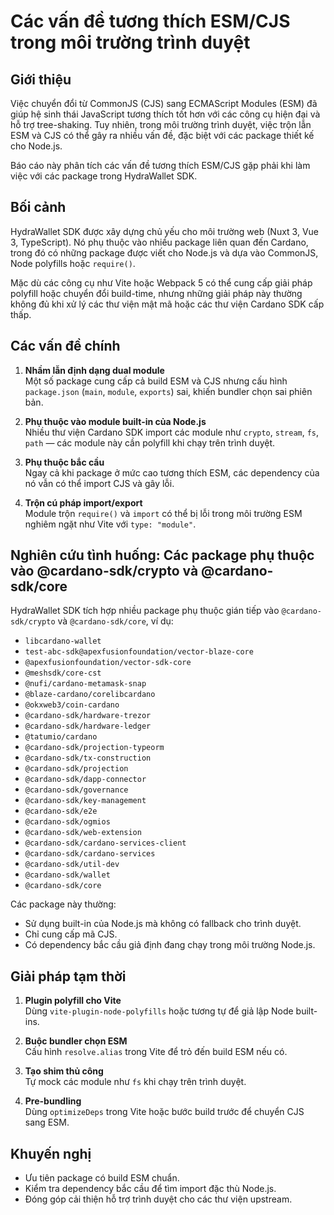 # Các vấn đề tương thích ESM/CJS trong môi trường trình duyệt

## Giới thiệu
Việc chuyển đổi từ CommonJS (CJS) sang ECMAScript Modules (ESM) đã giúp hệ sinh thái JavaScript tương thích tốt hơn với các công cụ hiện đại và hỗ trợ tree-shaking. Tuy nhiên, trong môi trường trình duyệt, việc trộn lẫn ESM và CJS có thể gây ra nhiều vấn đề, đặc biệt với các package thiết kế cho Node.js.

Báo cáo này phân tích các vấn đề tương thích ESM/CJS gặp phải khi làm việc với các package trong HydraWallet SDK.

## Bối cảnh
HydraWallet SDK được xây dựng chủ yếu cho môi trường web (Nuxt 3, Vue 3, TypeScript). Nó phụ thuộc vào nhiều package liên quan đến Cardano, trong đó có những package được viết cho Node.js và dựa vào CommonJS, Node polyfills hoặc `require()`.

Mặc dù các công cụ như Vite hoặc Webpack 5 có thể cung cấp giải pháp polyfill hoặc chuyển đổi build-time, nhưng những giải pháp này thường không đủ khi xử lý các thư viện mật mã hoặc các thư viện Cardano SDK cấp thấp.

## Các vấn đề chính
1. **Nhầm lẫn định dạng dual module**  
   Một số package cung cấp cả build ESM và CJS nhưng cấu hình `package.json` (`main`, `module`, `exports`) sai, khiến bundler chọn sai phiên bản.

2. **Phụ thuộc vào module built-in của Node.js**  
   Nhiều thư viện Cardano SDK import các module như `crypto`, `stream`, `fs`, `path` — các module này cần polyfill khi chạy trên trình duyệt.

3. **Phụ thuộc bắc cầu**  
   Ngay cả khi package ở mức cao tương thích ESM, các dependency của nó vẫn có thể import CJS và gây lỗi.

4. **Trộn cú pháp import/export**  
   Module trộn `require()` và `import` có thể bị lỗi trong môi trường ESM nghiêm ngặt như Vite với `type: "module"`.

## Nghiên cứu tình huống: Các package phụ thuộc vào @cardano-sdk/crypto và @cardano-sdk/core
HydraWallet SDK tích hợp nhiều package phụ thuộc gián tiếp vào `@cardano-sdk/crypto` và `@cardano-sdk/core`, ví dụ:

- `libcardano-wallet`
- `test-abc-sdk@apexfusionfoundation/vector-blaze-core`
- `@apexfusionfoundation/vector-sdk-core`
- `@meshsdk/core-cst`
- `@nufi/cardano-metamask-snap`
- `@blaze-cardano/corelibcardano`
- `@okxweb3/coin-cardano`
- `@cardano-sdk/hardware-trezor`
- `@cardano-sdk/hardware-ledger`
- `@tatumio/cardano`
- `@cardano-sdk/projection-typeorm`
- `@cardano-sdk/tx-construction`
- `@cardano-sdk/projection`
- `@cardano-sdk/dapp-connector`
- `@cardano-sdk/governance`
- `@cardano-sdk/key-management`
- `@cardano-sdk/e2e`
- `@cardano-sdk/ogmios`
- `@cardano-sdk/web-extension`
- `@cardano-sdk/cardano-services-client`
- `@cardano-sdk/cardano-services`
- `@cardano-sdk/util-dev`
- `@cardano-sdk/wallet`
- `@cardano-sdk/core`

Các package này thường:
- Sử dụng built-in của Node.js mà không có fallback cho trình duyệt.
- Chỉ cung cấp mã CJS.
- Có dependency bắc cầu giả định đang chạy trong môi trường Node.js.

## Giải pháp tạm thời
1. **Plugin polyfill cho Vite**  
   Dùng `vite-plugin-node-polyfills` hoặc tương tự để giả lập Node built-ins.
   
2. **Buộc bundler chọn ESM**  
   Cấu hình `resolve.alias` trong Vite để trỏ đến build ESM nếu có.

3. **Tạo shim thủ công**  
   Tự mock các module như `fs` khi chạy trên trình duyệt.

4. **Pre-bundling**  
   Dùng `optimizeDeps` trong Vite hoặc bước build trước để chuyển CJS sang ESM.

## Khuyến nghị
- Ưu tiên package có build ESM chuẩn.
- Kiểm tra dependency bắc cầu để tìm import đặc thù Node.js.
- Đóng góp cải thiện hỗ trợ trình duyệt cho các thư viện upstream.

